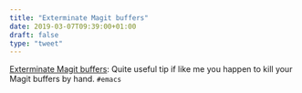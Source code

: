 ```yaml
---
title: "Exterminate Magit buffers"
date: 2019-03-07T09:39:00+01:00
draft: false
type: "tweet"
---
```


[Exterminate Magit buffers](https://manuel-uberti.github.io/emacs/2018/02/17/magit-bury-buffer/): Quite useful tip if like me you happen to kill your
Magit buffers by hand. `#emacs`
